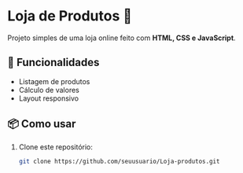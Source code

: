 # Loja de Produtos 🛒

Projeto simples de uma loja online feito com **HTML, CSS e JavaScript**.

## 🚀 Funcionalidades
- Listagem de produtos
- Cálculo de valores
- Layout responsivo

## 📦 Como usar
1. Clone este repositório:
   ```bash
   git clone https://github.com/seuusuario/Loja-produtos.git
